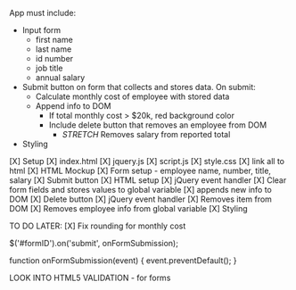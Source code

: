 App must include:
- Input form
    - first name
    - last name
    - id number
    - job title
    - annual salary
- Submit button on form that collects and stores data. On submit:
    - Calculate monthly cost of employee with stored data
    - Append info to DOM
        - If total monthly cost > $20k, red background color
        - Include delete button that removes an employee from DOM
            - *STRETCH* Removes salary from reported total
- Styling

[X] Setup
    [X] index.html
    [X] jquery.js
    [X] script.js
    [X] style.css
    [X] link all to html
[X] HTML Mockup
[X] Form setup - employee name, number, title, salary
[X] Submit button
    [X] HTML setup
    [X] jQuery event handler
    [X] Clear form fields and stores values to global variable
    [X] appends new info to DOM
[X] Delete button
    [X] jQuery event handler
    [X] Removes item from DOM
    [X] Removes employee info from global variable
[X] Styling


TO DO LATER:
[X] Fix rounding for monthly cost


$('#formID').on('submit', onFormSubmission);

function onFormSubmission(event) {
    event.preventDefault();
}

LOOK INTO HTML5 VALIDATION - for forms
